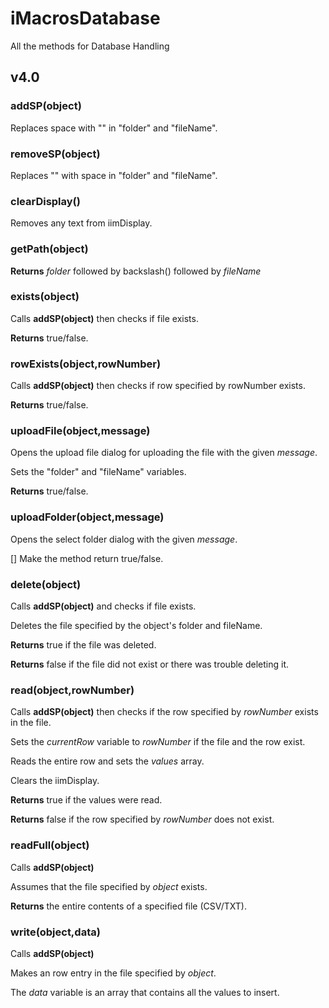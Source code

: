 # iMacrosDatabase
All the methods for Database Handling

## v4.0

### addSP(object)
Replaces space with "<SP>" in "folder" and "fileName".


### removeSP(object)
Replaces "<SP>" with space in "folder" and "fileName".

  
### clearDisplay()
Removes any text from iimDisplay.


### getPath(object)
**Returns** *folder* followed by backslash(\) followed by *fileName*


### exists(object)
Calls **addSP(object)** then checks if file exists. 

**Returns** true/false.


### rowExists(object,rowNumber)
Calls **addSP(object)** then checks if row specified by rowNumber exists.

**Returns** true/false.

### uploadFile(object,message)
Opens the upload file dialog for uploading the file with the given *message*.

Sets the "folder" and "fileName" variables.

**Returns** true/false.

### uploadFolder(object,message)
Opens the select folder dialog with the given *message*.

[] Make the method return true/false.

### delete(object)
Calls **addSP(object)** and checks if file exists.

Deletes the file specified by the object's folder and fileName.

**Returns** true if the file was deleted.

**Returns** false if the file did not exist or there was trouble deleting it.

### read(object,rowNumber)
Calls **addSP(object)** then checks if the row specified by *rowNumber* exists in the file.

Sets the *currentRow* variable to *rowNumber* if the file and the row exist.

Reads the entire row and sets the *values* array.

Clears the iimDisplay.

**Returns** true if the values were read.

**Returns** false if the row specified by *rowNumber* does not exist.

### readFull(object)
Calls **addSP(object)**

Assumes that the file specified by *object* exists.

**Returns** the entire contents of a specified file (CSV/TXT).

### write(object,data)
Calls **addSP(object)**

Makes an row entry in the file specified by *object*.

The *data* variable is an array that contains all the values to insert.
